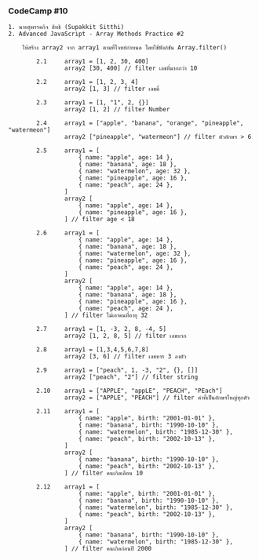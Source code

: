 ### CodeCamp #10
    1. นายสุพรรคกิจ สิทธิ (Supakkit Sitthi)
    2. Advanced JavaScript - Array Methods Practice #2

        ให้สร้าง array2 จาก array1 ตามที่โจทย์กำหนด โดยใช้ฟังก์ชัน Array.filter()

            2.1     array1 = [1, 2, 30, 400] 
                    array2 [30, 400] // filter เลขที่มากกว่า 10

            2.2     array1 = [1, 2, 3, 4]
                    array2 [1, 3] // filter เลขคี่

            2.3     array1 = [1, "1", 2, {}] 
                    array2 [1, 2] // filter Number

            2.4     array1 = ["apple", "banana", "orange", "pineapple", "watermeon"]
                    array2 ["pineapple", "watermeon"] // filter ตัวอักษร > 6

            2.5     array1 = [
                        { name: "apple", age: 14 },
                        { name: "banana", age: 18 },
                        { name: "watermelon", age: 32 },
                        { name: "pineapple", age: 16 },
                        { name: "peach", age: 24 },
                    ]
                    array2 [
                        { name: "apple", age: 14 },
                        { name: "pineapple", age: 16 },
                    ] // filter age < 18

            2.6     array1 = [
                        { name: "apple", age: 14 },
                        { name: "banana", age: 18 },
                        { name: "watermelon", age: 32 },
                        { name: "pineapple", age: 16 },
                        { name: "peach", age: 24 },
                    ]
                    array2 [
                        { name: "apple", age: 14 },
                        { name: "banana", age: 18 },
                        { name: "pineapple", age: 16 },
                        { name: "peach", age: 24 },
                    ] // filter ไม่เอาคนที่อายุ 32

            2.7     array1 = [1, -3, 2, 8, -4, 5]
                    array2 [1, 2, 8, 5] // filter เลขบวก

            2.8     array1 = [1,3,4,5,6,7,8]
                    array2 [3, 6] // filter เลขหาร 3 ลงตัว

            2.9     array1 = ["peach", 1, -3, "2", {}, []]
                    array2 ["peach", "2"] // filter string

            2.10    array1 = ["APPLE", "appLE", "PEACH", "PEach"]
                    array2 = ["APPLE", "PEACH"] // filter คำที่เป็นอักษรใหญ่ทุกตัว

            2.11    array1 = [
                        { name: "apple", birth: "2001-01-01" },
                        { name: "banana", birth: "1990-10-10" },
                        { name: "watermelon", birth: "1985-12-30" },
                        { name: "peach", birth: "2002-10-13" },
                    ]
                    array2 [
                        { name: "banana", birth: "1990-10-10" },
                        { name: "peach", birth: "2002-10-13" },
                    ] // filter คนเกิดเดือน 10

            2.12    array1 = [
                        { name: "apple", birth: "2001-01-01" },
                        { name: "banana", birth: "1990-10-10" },
                        { name: "watermelon", birth: "1985-12-30" },
                        { name: "peach", birth: "2002-10-13" },
                    ]
                    array2 [
                        { name: "banana", birth: "1990-10-10" },
                        { name: "watermelon", birth: "1985-12-30" },
                    ] // filter คนเกิดก่อนปี 2000

